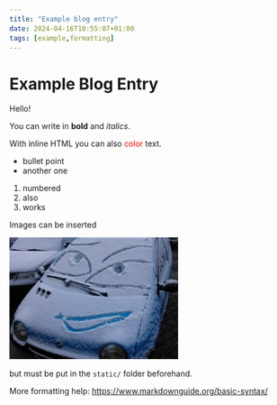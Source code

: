 ```yaml
---
title: "Example blog entry"
date: 2024-04-16T10:55:07+01:00
tags: [example,formatting]
---
```


# Example Blog Entry

Hello!

You can write in **bold** and _italics_.

With inline HTML you can also <span style="color:red">color</span> text.

- bullet point
- another one

1. numbered
2. also
3. works

Images can be inserted

![twingo](/schoeneberg_2013_3.jpg)

but must be put in the `static/` folder beforehand.

More formatting help: https://www.markdownguide.org/basic-syntax/

